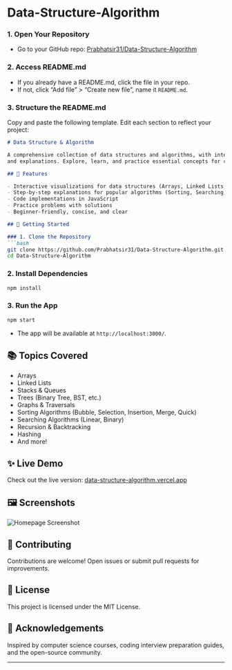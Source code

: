 # Data-Structure-Algorithm


### 1. Open Your Repository
- Go to your GitHub repo: [Prabhatsir31/Data-Structure-Algorithm](https://github.com/Prabhatsir31/Data-Structure-Algorithm)

### 2. Access README.md
- If you already have a README.md, click the file in your repo.
- If not, click “Add file” > “Create new file”, name it `README.md`.

### 3. Structure the README.md

Copy and paste the following template. Edit each section to reflect your project:

```markdown
# Data Structure & Algorithm

A comprehensive collection of data structures and algorithms, with interactive visualizations 
and explanations. Explore, learn, and practice essential concepts for coding interviews and computer science fundamentals.

## 🌟 Features

- Interactive visualizations for data structures (Arrays, Linked Lists, Trees, Graphs, etc.)
- Step-by-step explanations for popular algorithms (Sorting, Searching, Recursion, etc.)
- Code implementations in JavaScript
- Practice problems with solutions
- Beginner-friendly, concise, and clear

## 🚀 Getting Started

### 1. Clone the Repository
```bash
git clone https://github.com/Prabhatsir31/Data-Structure-Algorithm.git
cd Data-Structure-Algorithm
```

### 2. Install Dependencies
```bash
npm install
```

### 3. Run the App
```bash
npm start
```
- The app will be available at `http://localhost:3000/`.

## 📚 Topics Covered

- Arrays
- Linked Lists
- Stacks & Queues
- Trees (Binary Tree, BST, etc.)
- Graphs & Traversals
- Sorting Algorithms (Bubble, Selection, Insertion, Merge, Quick)
- Searching Algorithms (Linear, Binary)
- Recursion & Backtracking
- Hashing
- And more!

## ✨ Live Demo

Check out the live version: [data-structure-algorithm.vercel.app](https://data-structure-algorithm.vercel.app/)

## 🖼️ Screenshots

<!-- Add screenshots here -->
![Homepage Screenshot](link-to-screenshot)

## 🤝 Contributing

Contributions are welcome! Open issues or submit pull requests for improvements.

## 📄 License

This project is licensed under the MIT License.

## 🙏 Acknowledgements

Inspired by computer science courses, coding interview preparation guides, and the open-source community.

---

